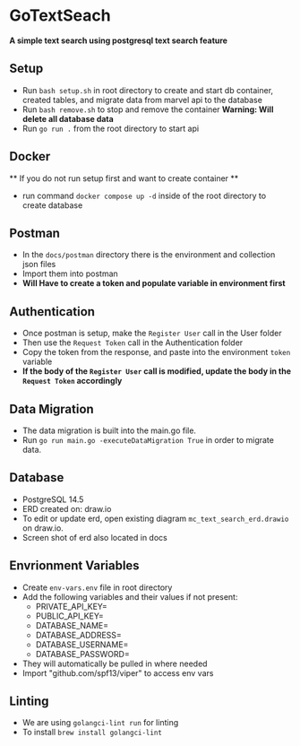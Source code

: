 GoTextSeach
===========
**A simple text search using postgresql text search feature**

Setup
-----
- Run `bash setup.sh` in root directory to create and start db container,
    created tables, and migrate data from marvel api to the database
- Run `bash remove.sh` to stop and remove the container **Warning: Will delete all database data**
- Run `go run .` from the root directory to start api

Docker
------
** If you do not run setup first and want to create container **
- run command `docker compose up -d` inside of the root directory to create database

Postman
-------
- In the `docs/postman` directory there is the environment and collection
  json files
- Import them into postman
- **Will Have to create a token and populate variable in environment first**

Authentication
--------------
- Once postman is setup, make the `Register User` call in the User folder
- Then use the `Request Token` call in the Authentication folder
- Copy the token from the response, and paste into the environment `token` variable
- **If the body of the `Register User` call is modified, update the body in the `Request Token` accordingly**

Data Migration
--------------
- The data migration is built into the main.go file.
- Run `go run main.go -executeDataMigration True` in order to migrate data.

Database
----------
- PostgreSQL 14.5 
- ERD created on: draw.io
- To edit or update erd, open existing diagram `mc_text_search_erd.drawio` on draw.io.
- Screen shot of erd also located in docs

Envrionment Variables
---------------------
- Create `env-vars.env` file in root directory
- Add the following variables and their values if not present:
    - PRIVATE_API_KEY=
    - PUBLIC_API_KEY=
    - DATABASE_NAME=
    - DATABASE_ADDRESS=
    - DATABASE_USERNAME=
    - DATABASE_PASSWORD=
- They will automatically be pulled in where needed
- Import "github.com/spf13/viper" to access env vars

Linting
-------
- We are using `golangci-lint run` for linting
- To install `brew install golangci-lint`

